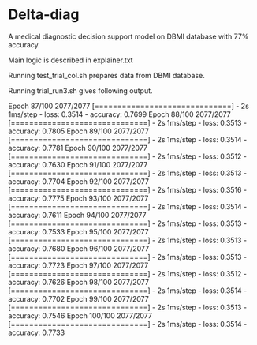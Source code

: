 # Delta-diag
A medical diagnostic decision support model on DBMI database with 77% accuracy.

Main logic is described in explainer.txt 

Running test_trial_col.sh prepares data from DBMI database.

Running trial_run3.sh gives following output.

Epoch 87/100
2077/2077 [==============================] - 2s 1ms/step - loss: 0.3514 - accuracy: 0.7699
Epoch 88/100
2077/2077 [==============================] - 2s 1ms/step - loss: 0.3513 - accuracy: 0.7805
Epoch 89/100
2077/2077 [==============================] - 2s 1ms/step - loss: 0.3514 - accuracy: 0.7781
Epoch 90/100
2077/2077 [==============================] - 2s 1ms/step - loss: 0.3512 - accuracy: 0.7630
Epoch 91/100
2077/2077 [==============================] - 2s 1ms/step - loss: 0.3513 - accuracy: 0.7704
Epoch 92/100
2077/2077 [==============================] - 2s 1ms/step - loss: 0.3516 - accuracy: 0.7775
Epoch 93/100
2077/2077 [==============================] - 2s 1ms/step - loss: 0.3514 - accuracy: 0.7611
Epoch 94/100
2077/2077 [==============================] - 2s 1ms/step - loss: 0.3513 - accuracy: 0.7533
Epoch 95/100
2077/2077 [==============================] - 2s 1ms/step - loss: 0.3513 - accuracy: 0.7680
Epoch 96/100
2077/2077 [==============================] - 2s 1ms/step - loss: 0.3513 - accuracy: 0.7723
Epoch 97/100
2077/2077 [==============================] - 2s 1ms/step - loss: 0.3512 - accuracy: 0.7626
Epoch 98/100
2077/2077 [==============================] - 2s 1ms/step - loss: 0.3514 - accuracy: 0.7702
Epoch 99/100
2077/2077 [==============================] - 2s 1ms/step - loss: 0.3513 - accuracy: 0.7546
Epoch 100/100
2077/2077 [==============================] - 2s 1ms/step - loss: 0.3514 - accuracy: 0.7733
